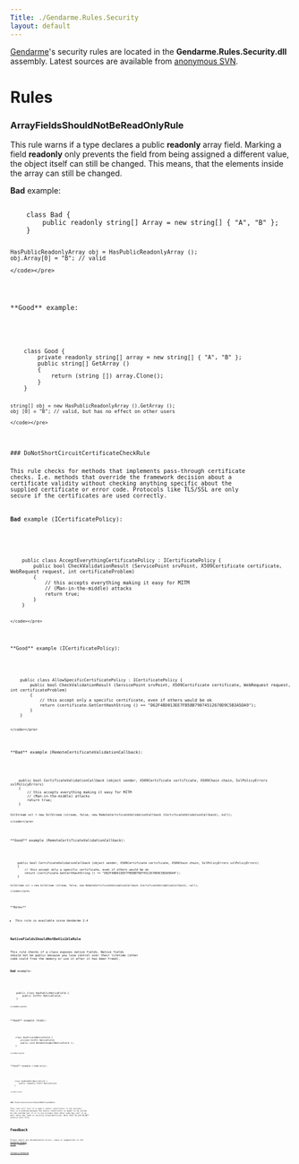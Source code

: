 ```yaml
---
Title: ./Gendarme.Rules.Security
layout: default
---
```


[Gendarme]({{site.url}}/Gendarme "wikilink")'s security rules are located in the
**Gendarme.Rules.Security.dll** assembly. Latest sources are available
from [anonymous
SVN](http://anonsvn.mono-project.com/viewcvs/trunk/mono-tools/gendarme/rules/Gendarme.Rules.Security/).

Rules
=====

### ArrayFieldsShouldNotBeReadOnlyRule

This rule warns if a type declares a public **readonly** array field.
Marking a field **readonly** only prevents the field from being assigned
a different value, the object itself can still be changed. This means,
that the elements inside the array can still be changed.

**Bad** example:

<div class="csharp">
    <pre><code>
    class Bad {
        public readonly string[] Array = new string[] { "A", "B" };
    }

    HasPublicReadonlyArray obj = HasPublicReadonlyArray ();
    obj.Array[0] = "B"; // valid

    </code></pre>

</div>
**Good** example:

<div class="csharp">
    <pre><code>
    class Good {
        private readonly string[] array = new string[] { "A", "B" };
        public string[] GetArray ()
        {
            return (string []) array.Clone();
        }
    }

    string[] obj = new HasPublicReadonlyArray ().GetArray ();
    obj [0] = "B"; // valid, but has no effect on other users

    </code></pre>

</div>
### DoNotShortCircuitCertificateCheckRule

This rule checks for methods that implements pass-through certificate
checks. I.e. methods that override the framework decision about a
certificate validity without checking anything specific about the
supplied certificate or error code. Protocols like TLS/SSL are only
secure if the certificates are used correctly.

**Bad** example (ICertificatePolicy):

<div class="csharp">
    <pre><code>
    public class AcceptEverythingCertificatePolicy : ICertificatePolicy {
        public bool CheckValidationResult (ServicePoint srvPoint, X509Certificate certificate, WebRequest request, int certificateProblem)
        {
            // this accepts everything making it easy for MITM
            // (Man-in-the-middle) attacks
            return true;
        }
    }

    </code></pre>

</div>
**Good** example (ICertificatePolicy):

<div class="csharp">
    <pre><code>
    public class AllowSpecificCertificatePolicy : ICertificatePolicy {
        public bool CheckValidationResult (ServicePoint srvPoint, X509Certificate certificate, WebRequest request, int certificateProblem)
        {
            // this accept only a specific certificate, even if others would be ok
            return (certificate.GetCertHashString () == "D62F48D013EE7FB58B79074512670D9C5B3A5DA9");
        }
    }

    </code></pre>

</div>
**Bad** example (RemoteCertificateValidationCallback):

<div class="csharp">
    <pre><code>
    public bool CertificateValidationCallback (object sender, X509Certificate certificate, X509Chain chain, SslPolicyErrors sslPolicyErrors)
    {
        // this accepts everything making it easy for MITM
        // (Man-in-the-middle) attacks
        return true;
    }

    SslStream ssl = new SslStream (stream, false, new RemoteCertificateValidationCallback (CertificateValidationCallback), null);

    </code></pre>

</div>
**Good** example (RemoteCertificateValidationCallback):

<div class="csharp">
    <pre><code>
    public bool CertificateValidationCallback (object sender, X509Certificate certificate, X509Chain chain, SslPolicyErrors sslPolicyErrors)
    {
        // this accept only a specific certificate, even if others would be ok
        return (certificate.GetCertHashString () == "D62F48D013EE7FB58B79074512670D9C5B3A5DA9");
    }

    SslStream ssl = new SslStream (stream, false, new RemoteCertificateValidationCallback (CertificateValidationCallback), null);

    </code></pre>

</div>
**Notes**

-   This rule is available since Gendarme 2.4

### NativeFieldsShouldNotBeVisibleRule

This rule checks if a class exposes native fields. Native fields should
not be public because you lose control over their lifetime (other code
could free the memory or use it after it has been freed).

**Bad** example:

<div class="csharp">
    <pre><code>
    public class HasPublicNativeField {
        public IntPtr NativeField;
    }

    </code></pre>

</div>
**Good** example (hide):

<div class="csharp">
    <pre><code>
    class HasPrivateNativeField {
        private IntPtr NativeField;
        public void DoSomethingWithNativeField ();
    }

    </code></pre>

</div>
**Good** example (read-only):

<div class="csharp">
    <pre><code>
    class HasReadOnlyNativeField {
        public readonly IntPtr NativeField;
    }

    </code></pre>

</div>
### StaticConstructorsShouldBePrivateRule

This rule will fire if a type's static constructor is not private. This
is a problem because the static constructor is meant to be called by the
runtime but if it is not private then other code may call it as well
which may lead to security vulnerabilities. Note that C\# and VB.NET
enforce this rule.

Feedback
========

Please report any documentation errors, typos or suggestions to the
[Gendarme Google Group](http://groups.google.com/group/gendarme).
Thanks!

<Category:Gendarme>
